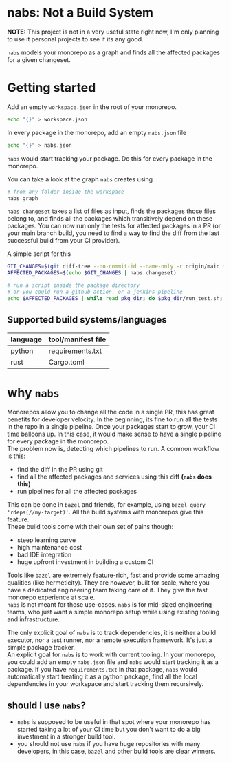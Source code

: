 # nabs: Not a Build System

**NOTE:** This project is not in a very useful state right now, I'm only planning to use it personal projects to see if its any good.  

`nabs` models your monorepo as a graph and finds all the affected packages for a given changeset.  
# Getting started

Add an empty `workspace.json` in the root of your monorepo.  
```sh
echo "{}" > workspace.json
```

In every package in the monorepo, add an empty `nabs.json` file
```sh
echo "{}" > nabs.json
```
`nabs` would start tracking your package. Do this for every package in the monorepo.  


You can take a look at the graph `nabs` creates using

```sh
# from any folder inside the workspace
nabs graph
```

`nabs changeset` takes a list of files as input, finds the packages those files belong to, and finds all the packages which transitively depend on these packages. You can now run only the tests for affected packages in a PR (or your main branch build, you need to find a way to find the diff from the last successful build from your CI provider).  

A simple script for this
```sh
GIT_CHANGES=$(git diff-tree --no-commit-id --name-only -r origin/main my-awesome-branch)
AFFECTED_PACKAGES=$(echo $GIT_CHANGES | nabs changeset)

# run a script inside the package directory
# or you could run a github action, or a jenkins pipeline
echo $AFFECTED_PACKAGES | while read pkg_dir; do $pkg_dir/run_test.sh; done
```

## Supported build systems/languages
| language | tool/manifest file |
|----------|--------------------|
|  python  | requirements.txt |
| rust | Cargo.toml |

# why `nabs`

Monorepos allow you to change all the code in a single PR, this has great benefits for developer velocity. In the beginning, its fine to run all the tests in the repo in a single pipeline. Once your packages start to grow, your CI time balloons up. In this case, it would make sense to have a single pipeline for every package in the monorepo.  
The problem now is, detecting which pipelines to run. A common workflow is this:
- find the diff in the PR using git
- find all the affected packages and services using this diff **(`nabs` does this)**
- run pipelines for all the affected packages

This can be done in `bazel` and friends, for example, using `bazel query 'rdeps(//my-target)'`. All the build systems with monorepos give this feature.   
These build tools come with their own set of pains though:
- steep learning curve
- high maintenance cost
- bad IDE integration
- huge upfront investment in building a custom CI

Tools like `bazel` are extremely feature-rich, fast and provide some amazing qualities (like hermeticity). They are however, built for scale, where you have a dedicated engineering team taking care of it. They give the fast monorepo experience at scale.  
`nabs` is not meant for those use-cases. `nabs` is for mid-sized engineering teams, who just want a simple monorepo setup while using existing tooling and infrastructure.  

The only explicit goal of `nabs` is to track dependencies, it is neither a build executor, nor a test runner, nor a remote execution framework. It's just a simple package tracker.  
An explicit goal for `nabs` is to work with current tooling. In your monorepo, you could add an empty `nabs.json` file and `nabs` would start tracking it as a package. If you have `requirements.txt` in that package, `nabs` would automatically start treating it as a python package, find all the local dependencies in your workspace and start tracking them recursively.  


## should I use `nabs`?

- `nabs` is supposed to be useful in that spot where your monorepo has started taking a lot of your CI time but you don't want to do a big investment in a stronger build tool.    
- you should not use `nabs` if you have huge repositories with many developers, in this case, `bazel` and other build tools are clear winners.  